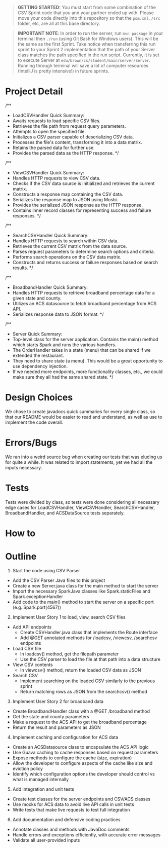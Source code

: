 > **GETTING STARTED:** You must start from some combination of the CSV Sprint code that you and your partner ended up with. Please move your code directly into this repository so that the `pom.xml`, `/src` folder, etc, are all at this base directory.

> **IMPORTANT NOTE**: In order to run the server, run `mvn package` in your terminal then `./run` (using Git Bash for Windows users). This will be the same as the first Sprint. Take notice when transferring this run sprint to your Sprint 2 implementation that the path of your Server class matches the path specified in the run script. Currently, it is set to execute Server at `edu/brown/cs/student/main/server/Server`. Running through terminal will save a lot of computer resources (IntelliJ is pretty intensive!) in future sprints.

# Project Detail

/**
* LoadCSVHandler Quick Summary:
* Awaits requests to load specific CSV files.
* Retrieves the file path from request query parameters.
* Attempts to open the specified file.
* Initializes a CSV parser capable of deserializing CSV data.
* Processes the file's content, transforming it into a data matrix.
* Retains the parsed data for further use.
* Provides the parsed data as the HTTP response.
  */

/**
* ViewCSVHandler Quick Summary:
* Handles HTTP requests to view CSV data.
* Checks if the CSV data source is initialized and retrieves the current matrix.
* Constructs a response map containing the CSV data.
* Serializes the response map to JSON using Moshi.
* Provides the serialized JSON response as the HTTP response.
* Contains inner record classes for representing success and failure responses.
  */

/**
* SearchCSVHandler Quick Summary:
* Handles HTTP requests to search within CSV data.
* Retrieves the current CSV matrix from the data source.
* Parses request parameters to determine search options and criteria.
* Performs search operations on the CSV data matrix.
* Constructs and returns success or failure responses based on search results.
  */

/**
* BroadbandHandler Quick Summary:
* Handles HTTP requests to retrieve broadband percentage data for a given state and county.
* Utilizes an ACS datasource to fetch broadband percentage from ACS API.
* Serializes response data to JSON format.
  */

/**
* Server Quick Summary:
* Top-level class for the server application. Contains the main() method which starts Spark and runs the various handlers.
* The OrderHandler takes in a state (menu) that can be shared if we extended the restaurant.
* They need to share state (a menu). This would be a great opportunity to use dependency injection.
* If we needed more endpoints, more functionality classes, etc., we could make sure they all had the same shared state.
  */

# Design Choices

We chose to create javadocs quick summaries for every single class, so that our README would be easier to read and understand,
as well as use to implement the code overall.

# Errors/Bugs

We ran into a weird source bug when creating our tests that was eluding us for quite a while. It was related to import
statements, yet we had all the inputs necessary. 

# Tests

Tests were divided by class, so tests were done considering all necessary edge cases for LoadCSVHandler, ViewCSVHandler,
SearchCSVHandler, BroadbandHandler, and ACSDataSource tests separately.

# How to

# Outline


1) Start the code using CSV Parser
- Add the CSV Parser Java files to this project
- Create a new Server.java class for the main method to start the server
- Import the necessary SparkJava classes like Spark.staticFiles and Spark.exceptionHandler
- Add code to the main() method to start the server on a specific port (e.g. Spark.port(4567))

2) Implement User Story 1 to load, view, search CSV files
- Add API endpoints
  - Create CSVHandler.java class that implements the Route interface
  - Add @GET annotated methods for /loadcsv, /viewcsv, /searchcsv endpoints
- Load CSV file
  - In loadcsv() method, get the filepath parameter
  - Use the CSV parser to load the file at that path into a data structure
- View CSV contents
  - In viewcsv() method, return the loaded CSV data as JSON
- Search CSV
  - Implement searching on the loaded CSV similarly to the previous sprint
  - Return matching rows as JSON from the searchcsv() method

3) Implement User Story 2 for broadband data
- Create BroadbandHandler class with a @GET /broadband method
- Get the state and county parameters
- Make a request to the ACS API to get the broadband percentage
- Return the result and parameters as JSON

4) Implement caching and configuration for ACS data
- Create an ACSDatasource class to encapsulate the ACS API logic
- Use Guava caching to cache responses based on request parameters
- Expose methods to configure the cache (size, expiration)
- Allow the developer to configure aspects of the cache like size and eviction policy 
- Identify which configuration options the developer should control vs what is managed internally

5) Add integration and unit tests
- Create test classes for the server endpoints and CSV/ACS classes
- Use mocks for ACS data to avoid live API calls in unit tests
- Write tests that make live requests to test full integration

6) Add documentation and defensive coding practices
- Annotate classes and methods with JavaDoc comments
- Handle errors and exceptions efficiently, with accurate error messages
- Validate all user-provided inputs